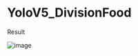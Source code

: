 # YoloV5_DivisionFood
    
    
Result

![image](https://user-images.githubusercontent.com/83060689/235306488-02ab91a9-2a2e-4cb9-9dbb-051eca0fd287.png)
